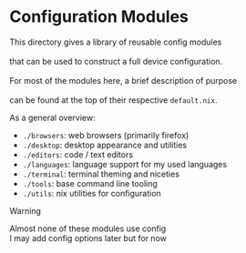 # Configuration Modules

This directory gives a library of reusable config modules<br/>\
that can be used to construct a full device configuration.<br/>\
For most of the modules here, a brief description of purpose<br/>\
can be found at the top of their respective `default.nix`.

As a general overview:

- `./browsers`: web browsers (primarily firefox)
- `./desktop`: desktop appearance and utilities
- `./editors`: code / text editors
- `./languages`: language support for my used languages
- `./terminal`: terminal theming and niceties
- `./tools`: base command line tooling
- `./utils`: nix utilities for configuration

> [!WARNING]
> Almost none of these modules use config\
> I may add config options later but for now
